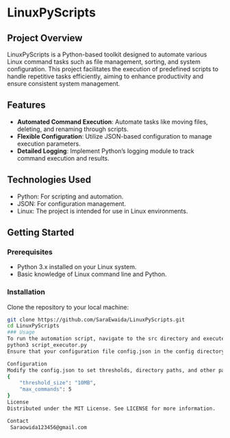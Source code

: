 # LinuxPyScripts

## Project Overview
LinuxPyScripts is a Python-based toolkit designed to automate various Linux command tasks such as file management, sorting, and system configuration. This project facilitates the execution of predefined scripts to handle repetitive tasks efficiently, aiming to enhance productivity and ensure consistent system management.

## Features
- **Automated Command Execution**: Automate tasks like moving files, deleting, and renaming through scripts.
- **Flexible Configuration**: Utilize JSON-based configuration to manage execution parameters.
- **Detailed Logging**: Implement Python’s logging module to track command execution and results.

## Technologies Used
- Python: For scripting and automation.
- JSON: For configuration management.
- Linux: The project is intended for use in Linux environments.

## Getting Started

### Prerequisites
- Python 3.x installed on your Linux system.
- Basic knowledge of Linux command line and Python.

### Installation
Clone the repository to your local machine:
```bash
git clone https://github.com/SaraEwaida/LinuxPyScripts.git
cd LinuxPyScripts
### Usage
To run the automation script, navigate to the src directory and execute the main script:
python3 script_executor.py
Ensure that your configuration file config.json in the config directory is set up according to your specific requirements.

Configuration
Modify the config.json to set thresholds, directory paths, and other parameters like:
{
    "threshold_size": "10MB",
    "max_commands": 5
}
License
Distributed under the MIT License. See LICENSE for more information.

Contact
 Saraowida123456@gmail.com
